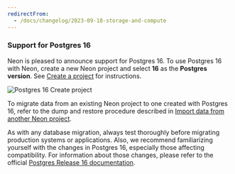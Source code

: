 ```yaml
---
redirectFrom:
  - /docs/changelog/2023-09-18-storage-and-compute
---
```


### Support for Postgres 16

Neon is pleased to announce support for Postgres 16. To use Postgres 16 with Neon, create a new Neon project and select **16** as the **Postgres version**. See [Create a project](/docs/manage/projects#create-a-project) for instructions.

![Postgres 16 Create project](/docs/changelog/postgres_16.png)

To migrate data from an existing Neon project to one created with Postgres 16, refer to the dump and restore procedure described in [Import data from another Neon project](/docs/import/migrate-from-neon).

As with any database migration, always test thoroughly before migrating production systems or applications. Also, we recommend familiarizing yourself with the changes in Postgres 16, especially those affecting compatibility. For information about those changes, please refer to the official [Postgres Release 16 documentation](https://www.postgresql.org/docs/16/release-16.html).
